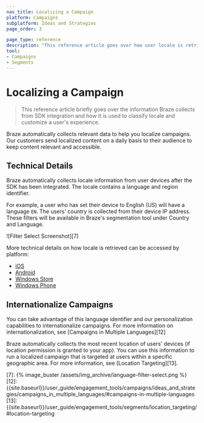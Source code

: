 ```yaml
---
nav_title: Localizing a Campaign
platform: Campaigns
subplatform: Ideas and Strategies
page_order: 3

page_type: reference
description: "This reference article goes over how user locale is retrieved and accessed by the Braze platform."
tool:
- Campaigns
- Segments
---
```

# Localizing a Campaign

> This reference article briefly goes over the information Braze collects from SDK integration and how it is used to classify locale and customize a user's experience. 

Braze automatically collects relevant data to help you localize campaigns. Our customers send localized content on a daily basis to their audience to keep content relevant and accessible.

## Technical Details

Braze automatically collects locale information from user devices after the SDK has been integrated. The locale contains a language and region identifier.

For example, a user who has set their device to English (US) will have a language `EN`. The users' country is collected from their device IP address. These filters will be available in Braze's segmentation tool under Country and Language.

![Filter Select Screenshot][7]

More technical details on how locale is retrieved can be accessed by platform:

- [iOS][1]
- [Android][2]
- [Windows Store][3]
- [Windows Phone][4]

## Internationalize Campaigns

You can take advantage of this language identifier and our personalization capabilities to internationalize campaigns. For more information on internationalization, see [Campaigns in Multiple Languages][12]

Braze automatically collects the most recent location of users' devices (if location permission is granted to your app). You can use this information to run a localized campaign that is targeted at users within a specific geographic area. For more information, see [Location Targeting][13].

[1]: https://developer.apple.com/library/ios/documentation/MacOSX/Conceptual/BPInternational/LanguageandLocaleIDs/LanguageandLocaleIDs.html
[2]: http://developer.android.com/reference/java/util/Locale.html
[3]: http://msdn.microsoft.com/en-us/library/windows/apps/dd373814.aspx
[4]: http://msdn.microsoft.com/en-us/library/windowsphone/develop/dd373814(v=vs.85).aspx
[7]: {% image_buster /assets/img_archive/language-filter-select.png %}
[12]: {{site.baseurl}}/user_guide/engagement_tools/campaigns/ideas_and_strategies/campaigns_in_multiple_languages/#campaigns-in-multiple-languages
[13]: {{site.baseurl}}/user_guide/engagement_tools/segments/location_targeting/#location-targeting

